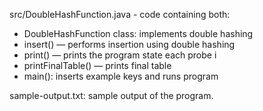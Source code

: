 src/DoubleHashFunction.java - code containing both:
- DoubleHashFunction class: implements double hashing
- insert() — performs insertion using double hashing
- print() — prints the program state each probe i
- printFinalTable() — prints final table
- main(): inserts example keys and runs program

sample-output.txt: sample output of the program.
